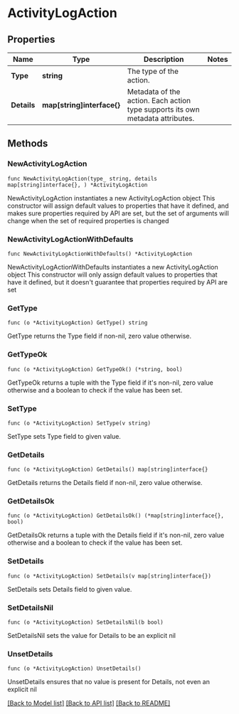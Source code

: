 # ActivityLogAction

## Properties

Name | Type | Description | Notes
------------ | ------------- | ------------- | -------------
**Type** | **string** | The type of the action. | 
**Details** | **map[string]interface{}** | Metadata of the action. Each action type supports its own metadata attributes. | 

## Methods

### NewActivityLogAction

`func NewActivityLogAction(type_ string, details map[string]interface{}, ) *ActivityLogAction`

NewActivityLogAction instantiates a new ActivityLogAction object
This constructor will assign default values to properties that have it defined,
and makes sure properties required by API are set, but the set of arguments
will change when the set of required properties is changed

### NewActivityLogActionWithDefaults

`func NewActivityLogActionWithDefaults() *ActivityLogAction`

NewActivityLogActionWithDefaults instantiates a new ActivityLogAction object
This constructor will only assign default values to properties that have it defined,
but it doesn't guarantee that properties required by API are set

### GetType

`func (o *ActivityLogAction) GetType() string`

GetType returns the Type field if non-nil, zero value otherwise.

### GetTypeOk

`func (o *ActivityLogAction) GetTypeOk() (*string, bool)`

GetTypeOk returns a tuple with the Type field if it's non-nil, zero value otherwise
and a boolean to check if the value has been set.

### SetType

`func (o *ActivityLogAction) SetType(v string)`

SetType sets Type field to given value.


### GetDetails

`func (o *ActivityLogAction) GetDetails() map[string]interface{}`

GetDetails returns the Details field if non-nil, zero value otherwise.

### GetDetailsOk

`func (o *ActivityLogAction) GetDetailsOk() (*map[string]interface{}, bool)`

GetDetailsOk returns a tuple with the Details field if it's non-nil, zero value otherwise
and a boolean to check if the value has been set.

### SetDetails

`func (o *ActivityLogAction) SetDetails(v map[string]interface{})`

SetDetails sets Details field to given value.


### SetDetailsNil

`func (o *ActivityLogAction) SetDetailsNil(b bool)`

 SetDetailsNil sets the value for Details to be an explicit nil

### UnsetDetails
`func (o *ActivityLogAction) UnsetDetails()`

UnsetDetails ensures that no value is present for Details, not even an explicit nil

[[Back to Model list]](../README.md#documentation-for-models) [[Back to API list]](../README.md#documentation-for-api-endpoints) [[Back to README]](../README.md)


